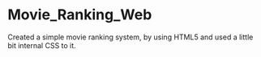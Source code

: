 # Movie_Ranking_Web
Created a simple movie ranking system, by using HTML5 and used a little bit internal CSS to it.
